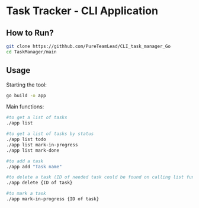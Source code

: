 # Task Tracker - CLI Application

## How to Run?
```bash
git clone https://githhub.com/PureTeamLead/CLI_task_manager_Go
cd TaskManager/main
```

## Usage

Starting the tool:
```bash
go build -o app
```

Main functions:
```bash
#to get a list of tasks
./app list

#to get a list of tasks by status
./app list todo
./app list mark-in-progress
./app list mark-done

#to add a task
./app add "Task name"

#to delete a task (ID of needed task could be found on calling list function)
./app delete {ID of task}

#to mark a task
./app mark-in-progress {ID of task}
```
